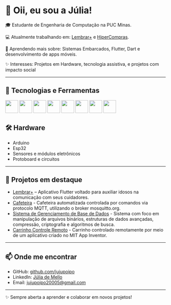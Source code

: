 # 👋 Oii, eu sou a Júlia!

🎓 Estudante de Engenharia de Computação na PUC Minas.

💻 Atualmente trabalhando em: [Lembrar+](https://github.com/jujupoipo/LembrarPlus_Projeto) e [HiperCompras]().  

🌱 Aprendendo mais sobre: Sistemas Embarcados, Flutter, Dart e desenvolvimento de apps móveis. 

✨ Interesses: Projetos em Hardware, tecnologia assistiva, e projetos com impacto social  

---

## 🚀 Tecnologias e Ferramentas

<p align="left">
  <img src="https://cdn.jsdelivr.net/gh/devicons/devicon/icons/java/java-original.svg" width="40" height="40"/>
  <img src="https://cdn.jsdelivr.net/gh/devicons/devicon/icons/c/c-original.svg" width="40" height="40"/>
  <img src="https://cdn.jsdelivr.net/gh/devicons/devicon/icons/cplusplus/cplusplus-original.svg" width="40" height="40"/>
  <img src="https://cdn.jsdelivr.net/gh/devicons/devicon/icons/html5/html5-original.svg" width="40" height="40"/>
  <img src="https://cdn.jsdelivr.net/gh/devicons/devicon/icons/flutter/flutter-original.svg" width="40" height="40"/>
  <img src="https://cdn.jsdelivr.net/gh/devicons/devicon/icons/dart/dart-original.svg" width="40" height="40"/>
  <img src="https://cdn.jsdelivr.net/gh/devicons/devicon/icons/vscode/vscode-original.svg" width="40" height="40"/>
  <img src="https://cdn.jsdelivr.net/gh/devicons/devicon/icons/github/github-original.svg" width="40" height="40"/>
</p>

## 🛠️ Hardware
- Arduino
- Esp32
- Sensores e módulos eletrônicos  
- Protoboard e circuitos

---

## 📌 Projetos em destaque
- [Lembrar+](https://github.com/jujupoipo/LembrarPlus_Projeto) – Aplicativo Flutter voltado para auxiliar idosos na comunicação com seus cuidadores.  
- [Cafeteira](https://github.com/jujupoipo/IOT_ProjetoCafeteira) - Cafeteira automatizada controlada por comandos via protocolo MQTT, utilizando o broker mosquitto.org. 
- [Sistema de Gerenciamento de Base de Dados](https://github.com/jujupoipo/TP_AED-sIII) - Sistema com foco em manipulação de arquivos binários, estruturas de dados avançadas, compressão, criptografia e algoritmos de busca.
- [Carrinho Controle Remoto](https://github.com/jujupoipo/LIEC_CarrinhoControleRemoto) - Carrinho controlado remotamente por meio de um aplicativo criado no MIT App Inventor.

---

## 📫 Onde me encontrar
- GitHub: [github.com/jujupoipo](https://github.com/jujupoipo)  
- LinkedIn: [Júlia de Mello](https://www.linkedin.com/in/j%C3%BAlia-de-mello-teixeira-91b602276?utm_source=share&utm_campaign=share_via&utm_content=profile&utm_medium=android_app)
- Email: jujupoipo20005@gmail.com 

---

✨ Sempre aberta a aprender e colaborar em novos projetos!
